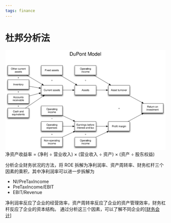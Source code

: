 ```yaml
---
tags: finance
---
```


# 杜邦分析法

![杜邦分析法](../../attachments/DuPontModelEng.svg)
净资产收益率 = (净利 ÷ 营业收入) × (营业收入 ÷ 资产) × (资产 ÷ 股东权益)

分析企业财务状况的方法，将 ROE 拆解为净利润率、资产周转率、财务杠杆三个因素的乘积，其中净利润率可以进一步拆解为

- NI/PreTaxIncome
- PreTaxIncome/EBIT
- EBIT/Revenue

净利润率反应了企业的经营效率，资产周转率反应了企业的资产管理效率，财务杠杆反应了企业的资本结构。
通过分析这三个因素，可以了解不同企业的[[财务会计]]

[//begin]: # "Autogenerated link references for markdown compatibility"
[财务会计]: accounting/财务会计.md "财务会计"
[//end]: # "Autogenerated link references"

